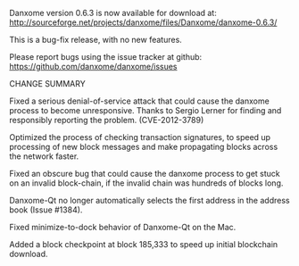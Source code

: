 Danxome version 0.6.3 is now available for download at:
  http://sourceforge.net/projects/danxome/files/Danxome/danxome-0.6.3/

This is a bug-fix release, with no new features.

Please report bugs using the issue tracker at github:
  https://github.com/danxome/danxome/issues

CHANGE SUMMARY

Fixed a serious denial-of-service attack that could cause the
danxome process to become unresponsive. Thanks to Sergio Lerner
for finding and responsibly reporting the problem. (CVE-2012-3789)

Optimized the process of checking transaction signatures, to
speed up processing of new block messages and make propagating
blocks across the network faster.

Fixed an obscure bug that could cause the danxome process to get
stuck on an invalid block-chain, if the invalid chain was
hundreds of blocks long.

Danxome-Qt no longer automatically selects the first address
in the address book (Issue #1384).

Fixed minimize-to-dock behavior of Danxome-Qt on the Mac.

Added a block checkpoint at block 185,333 to speed up initial
blockchain download.
